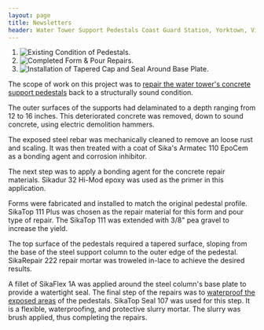 ```yaml
---
layout: page
title: Newsletters
header: Water Tower Support Pedestals Coast Guard Station, Yorktown, Virginia
---
```


<ol class="newsletter-photos w200">
  <li>
    <img src="{{ 'watertower-01.jpg' | asset_path }}" alt="Existing Condition of Pedestals.">
  </li>
  <li>
    <img src="{{ 'watertower-02.jpg' | asset_path }}" alt="Completed Form &amp; Pour Repairs.">
  </li>
  <li>
    <img src="{{ 'watertower-03.jpg' | asset_path }}" alt="Installation of Tapered Cap and Seal Around Base Plate.">
  </li>
</ol>

The scope of work on this project was to [repair the water tower's concrete support pedestals](/services/structural-concrete-repairs.html) back to a structurally sound condition.

The outer surfaces of the supports had delaminated to a depth ranging from 12 to 16 inches. This deteriorated concrete was removed, down to sound concrete, using electric demolition hammers.

The exposed steel rebar was mechanically cleaned to remove an loose rust and scaling. It was then treated with a coat of Sika's Armatec 110 EpoCem as a bonding agent and corrosion inhibitor.

The next step was to apply a bonding agent for the concrete repair materials. Sikadur 32 Hi-Mod epoxy was used as the primer in this application.

Forms were fabricated and installed to match the original pedestal profile. SikaTop 111 Plus was chosen as the repair material for this form and pour type of repair. The SikaTop 111 was extended with 3/8" pea gravel to increase the yield.

The top surface of the pedestals required a tapered surface, sloping from the base of the steel support column to the outer edge of the pedestal. SikaRepair 222 repair mortar was troweled in-lace to achieve the desired results.

A fillet of SikaFlex 1A was applied around the steel column's base plate to provide a watertight seal. The final step of the repairs was to [waterproof the exposed areas](/services/water-repellants-and-waterproof-coatings.html) of the pedestals. SikaTop Seal 107 was used for this step. It is a flexible, waterproofing, and protective slurry mortar. The slurry was brush applied, thus completing the repairs.

